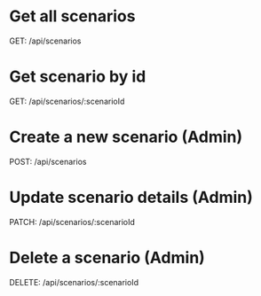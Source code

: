 # Get all scenarios

GET: /api/scenarios

# Get scenario by id

GET: /api/scenarios/:scenarioId

# Create a new scenario (Admin)

POST: /api/scenarios

# Update scenario details (Admin)

PATCH: /api/scenarios/:scenarioId

# Delete a scenario (Admin)

DELETE: /api/scenarios/:scenarioId
